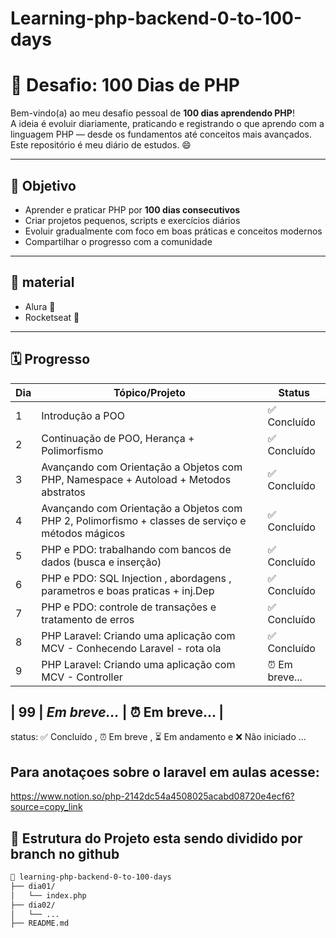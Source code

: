 # Learning-php-backend-0-to-100-days
# 🚀 Desafio: 100 Dias de PHP

Bem-vindo(a) ao meu desafio pessoal de **100 dias aprendendo PHP**!  
A ideia é evoluir diariamente, praticando e registrando o que aprendo com a linguagem PHP — desde os fundamentos até conceitos mais avançados. Este repositório é meu diário de estudos. 😄

---

## 🎯 Objetivo

- Aprender e praticar PHP por **100 dias consecutivos**
- Criar projetos pequenos, scripts e exercícios diários
- Evoluir gradualmente com foco em boas práticas e conceitos modernos
- Compartilhar o progresso com a comunidade

---
    
## 📝 material

  - Alura 📘
  - Rocketseat 🚀

---

## 🗓 Progresso

| Dia | Tópico/Projeto                                                                                    | Status        |
|-----|---------------------------------------------------------------------------------------------------|---------------|
| 1   | Introdução a POO                                                                                  | ✅ Concluído   |
| 2   | Continuação de POO, Herança + Polimorfismo                                                        | ✅ Concluído   |
| 3   | Avançando com Orientação a Objetos com PHP, Namespace + Autoload + Metodos abstratos              | ✅ Concluído   |
| 4   | Avançando com Orientação a Objetos com PHP 2, Polimorfismo + classes de serviço e métodos mágicos | ✅ Concluído   |
| 5   | PHP e PDO: trabalhando com bancos de dados (busca e inserção)                                     | ✅ Concluído   |
| 6   | PHP e PDO: SQL Injection , abordagens , parametros e boas praticas + inj.Dep                      | ✅ Concluído   |
| 7   | PHP e PDO: controle de transações e  tratamento de erros                                          | ✅ Concluído   |
| 8   | PHP Laravel: Criando uma aplicação com MCV - Conhecendo Laravel  - rota ola                       | ✅ Concluído   |
| 9   | PHP Laravel: Criando uma aplicação com MCV - Controller                                           | ⏰ Em breve... |

| 99  | _Em breve..._                                                                                     | ⏰ Em breve... |
---

status: ✅ Concluído ,  ⏰ Em breve , ⏳ Em andamento e ❌ Não iniciado ...

## Para anotaçoes sobre o laravel em aulas acesse:

<https://www.notion.so/php-2142dc54a4508025acabd08720e4ecf6?source=copy_link>

## 📁 Estrutura do Projeto esta sendo dividido por branch no github

```bash
📂 learning-php-backend-0-to-100-days
├── dia01/
│   └── index.php
├── dia02/
│   └── ...
├── README.md

